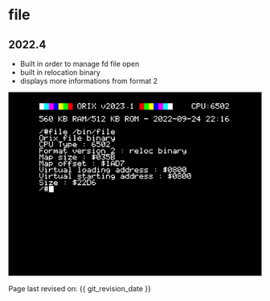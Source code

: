 # file

## 2022.4

* Built in order to manage fd file open
* built in relocation binary
* displays more informations from format 2

![](file_2022_4.png)


Page last revised on: {{ git_revision_date }}
